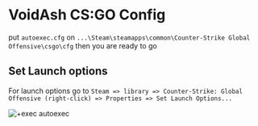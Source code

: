 # VoidAsh CS:GO Config

put ```autoexec.cfg``` on ```...\Steam\steamapps\common\Counter-Strike Global Offensive\csgo\cfg``` then you are ready to go

## Set Launch options 

For launch options go to ```Steam => library => Counter-Strike: Global Offensive (right-click) => Properties => Set Launch Options...```


![+exec autoexec](https://user-images.githubusercontent.com/23181294/83426008-40d00380-a44e-11ea-9e76-01c59155c1c9.png)
